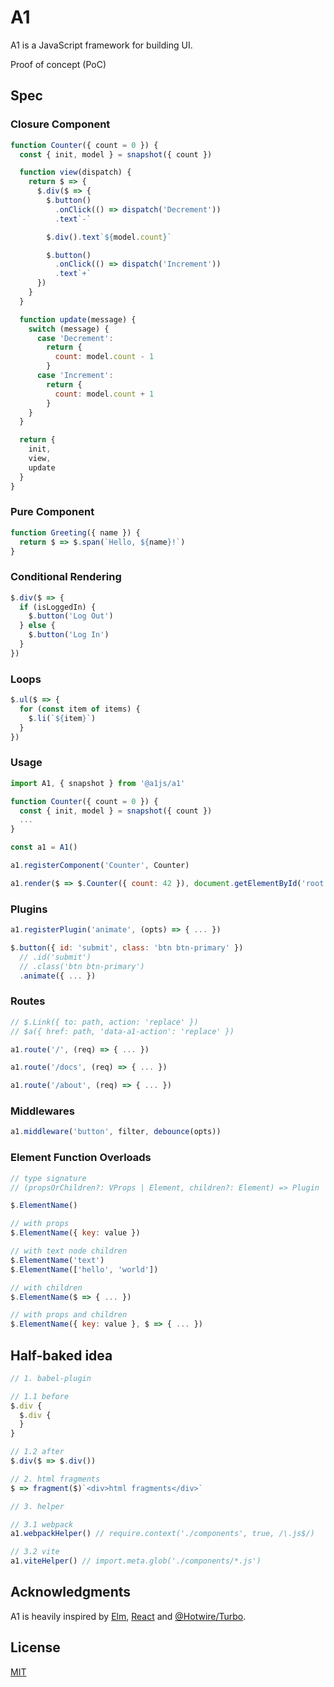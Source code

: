 # A1

A1 is a JavaScript framework for building UI.

Proof of concept (PoC)

## Spec

### Closure Component

```js
function Counter({ count = 0 }) {
  const { init, model } = snapshot({ count })

  function view(dispatch) {
    return $ => {
      $.div($ => {
        $.button()
          .onClick(() => dispatch('Decrement'))
          .text`-`

        $.div().text`${model.count}`

        $.button()
          .onClick(() => dispatch('Increment'))
          .text`+`
      })
    }
  }

  function update(message) {
    switch (message) {
      case 'Decrement':
        return {
          count: model.count - 1
        }
      case 'Increment':
        return {
          count: model.count + 1
        }
    }
  }

  return {
    init,
    view,
    update
  }
}
```

### Pure Component

```js
function Greeting({ name }) {
  return $ => $.span(`Hello, ${name}!`)
}
```

### Conditional Rendering

```js
$.div($ => {
  if (isLoggedIn) {
    $.button('Log Out')
  } else {
    $.button('Log In')
  }
})
```

### Loops

```js
$.ul($ => {
  for (const item of items) {
    $.li(`${item}`)
  }
})
```

### Usage

```js
import A1, { snapshot } from '@a1js/a1'

function Counter({ count = 0 }) {
  const { init, model } = snapshot({ count })
  ...
}

const a1 = A1()

a1.registerComponent('Counter', Counter)

a1.render($ => $.Counter({ count: 42 }), document.getElementById('root'))
```

### Plugins

```js
a1.registerPlugin('animate', (opts) => { ... })

$.button({ id: 'submit', class: 'btn btn-primary' })
  // .id('submit')
  // .class('btn btn-primary')
  .animate({ ... })
```

### Routes

```js
// $.Link({ to: path, action: 'replace' })
// $a({ href: path, 'data-a1-action': 'replace' })

a1.route('/', (req) => { ... })

a1.route('/docs', (req) => { ... })

a1.route('/about', (req) => { ... })
```

### Middlewares

```js
a1.middleware('button', filter, debounce(opts))
```

### Element Function Overloads

```js
// type signature
// (propsOrChildren?: VProps | Element, children?: Element) => Plugin

$.ElementName()

// with props
$.ElementName({ key: value })

// with text node children
$.ElementName('text')
$.ElementName(['hello', 'world'])

// with children
$.ElementName($ => { ... })

// with props and children
$.ElementName({ key: value }, $ => { ... })
```

## Half-baked idea

```js
// 1. babel-plugin

// 1.1 before
$.div {
  $.div {
  }
}

// 1.2 after
$.div($ => $.div())

// 2. html fragments
$ => fragment($)`<div>html fragments</div>`

// 3. helper

// 3.1 webpack
a1.webpackHelper() // require.context('./components', true, /\.js$/)

// 3.2 vite
a1.viteHelper() // import.meta.glob('./components/*.js')
```

## Acknowledgments

A1 is heavily inspired by [Elm](https://elm-lang.org/), [React](https://reactjs.org/) and [@Hotwire/Turbo](https://turbo.hotwire.dev/).

## License

[MIT](https://opensource.org/licenses/MIT)
